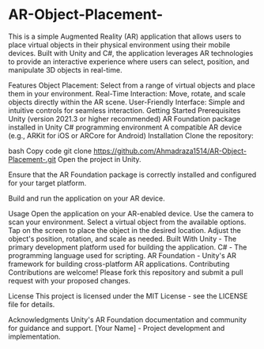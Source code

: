 # AR-Object-Placement-
This is a simple Augmented Reality (AR) application that allows users to place virtual objects in their physical environment using their mobile devices. Built with Unity and C#, the application leverages AR technologies to provide an interactive experience where users can select, position, and manipulate 3D objects in real-time.

Features
Object Placement: Select from a range of virtual objects and place them in your environment.
Real-Time Interaction: Move, rotate, and scale objects directly within the AR scene.
User-Friendly Interface: Simple and intuitive controls for seamless interaction.
Getting Started
Prerequisites
Unity (version 2021.3 or higher recommended)
AR Foundation package installed in Unity
C# programming environment
A compatible AR device (e.g., ARKit for iOS or ARCore for Android)
Installation
Clone the repository:

bash
Copy code
git clone https://github.com/Ahmadraza1514/AR-Object-Placement-.git
Open the project in Unity.

Ensure that the AR Foundation package is correctly installed and configured for your target platform.

Build and run the application on your AR device.

Usage
Open the application on your AR-enabled device.
Use the camera to scan your environment.
Select a virtual object from the available options.
Tap on the screen to place the object in the desired location.
Adjust the object's position, rotation, and scale as needed.
Built With
Unity - The primary development platform used for building the application.
C# - The programming language used for scripting.
AR Foundation - Unity's AR framework for building cross-platform AR applications.
Contributing
Contributions are welcome! Please fork this repository and submit a pull request with your proposed changes.

License
This project is licensed under the MIT License - see the LICENSE file for details.

Acknowledgments
Unity's AR Foundation documentation and community for guidance and support.
[Your Name] - Project development and implementation.